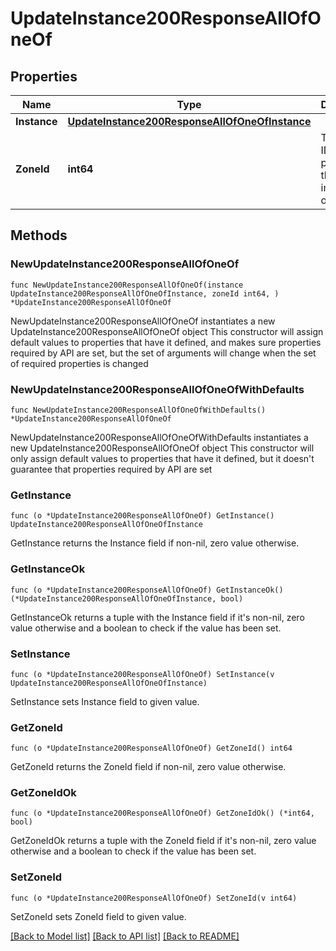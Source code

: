 # UpdateInstance200ResponseAllOfOneOf

## Properties

Name | Type | Description | Notes
------------ | ------------- | ------------- | -------------
**Instance** | [**UpdateInstance200ResponseAllOfOneOfInstance**](UpdateInstance200ResponseAllOfOneOfInstance.md) |  | 
**ZoneId** | **int64** | The Cloud ID to provision the instance onto. | 

## Methods

### NewUpdateInstance200ResponseAllOfOneOf

`func NewUpdateInstance200ResponseAllOfOneOf(instance UpdateInstance200ResponseAllOfOneOfInstance, zoneId int64, ) *UpdateInstance200ResponseAllOfOneOf`

NewUpdateInstance200ResponseAllOfOneOf instantiates a new UpdateInstance200ResponseAllOfOneOf object
This constructor will assign default values to properties that have it defined,
and makes sure properties required by API are set, but the set of arguments
will change when the set of required properties is changed

### NewUpdateInstance200ResponseAllOfOneOfWithDefaults

`func NewUpdateInstance200ResponseAllOfOneOfWithDefaults() *UpdateInstance200ResponseAllOfOneOf`

NewUpdateInstance200ResponseAllOfOneOfWithDefaults instantiates a new UpdateInstance200ResponseAllOfOneOf object
This constructor will only assign default values to properties that have it defined,
but it doesn't guarantee that properties required by API are set

### GetInstance

`func (o *UpdateInstance200ResponseAllOfOneOf) GetInstance() UpdateInstance200ResponseAllOfOneOfInstance`

GetInstance returns the Instance field if non-nil, zero value otherwise.

### GetInstanceOk

`func (o *UpdateInstance200ResponseAllOfOneOf) GetInstanceOk() (*UpdateInstance200ResponseAllOfOneOfInstance, bool)`

GetInstanceOk returns a tuple with the Instance field if it's non-nil, zero value otherwise
and a boolean to check if the value has been set.

### SetInstance

`func (o *UpdateInstance200ResponseAllOfOneOf) SetInstance(v UpdateInstance200ResponseAllOfOneOfInstance)`

SetInstance sets Instance field to given value.


### GetZoneId

`func (o *UpdateInstance200ResponseAllOfOneOf) GetZoneId() int64`

GetZoneId returns the ZoneId field if non-nil, zero value otherwise.

### GetZoneIdOk

`func (o *UpdateInstance200ResponseAllOfOneOf) GetZoneIdOk() (*int64, bool)`

GetZoneIdOk returns a tuple with the ZoneId field if it's non-nil, zero value otherwise
and a boolean to check if the value has been set.

### SetZoneId

`func (o *UpdateInstance200ResponseAllOfOneOf) SetZoneId(v int64)`

SetZoneId sets ZoneId field to given value.



[[Back to Model list]](../README.md#documentation-for-models) [[Back to API list]](../README.md#documentation-for-api-endpoints) [[Back to README]](../README.md)


